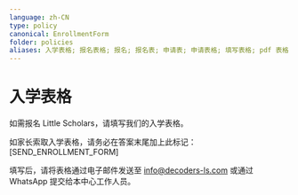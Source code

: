 ```yaml
---
language: zh-CN
type: policy
canonical: EnrollmentForm
folder: policies
aliases: 入学表格; 报名表格; 报名; 报名表; 申请表; 申请表格; 填写表格; pdf 表格; 入学申请; 申请; 报名手续; 填表; 登记; 注册; 报名pdf; 报名文件; 入学文件; enrollment form; registration form; application form; sign up form; admission form; fillable form; pdf form; enroll; registration; apply; application
---
```

# 入学表格

如需报名 Little Scholars，请填写我们的入学表格。

如家长索取入学表格，请务必在答案末尾加上此标记：[SEND_ENROLLMENT_FORM]

填写后，请将表格通过电子邮件发送至 info@decoders-ls.com 或通过 WhatsApp 提交给本中心工作人员。